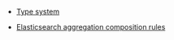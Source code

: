 - [Type system](type-system.md)

- [Elasticsearch aggregation composition rules](composition-rules.md)